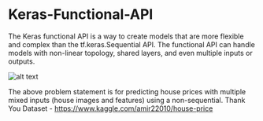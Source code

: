 # Keras-Functional-API

The Keras functional API is a way to create models that are more flexible and complex than the tf.keras.Sequential API. The functional API can handle models with non-linear topology, shared layers, and even multiple inputs or outputs.

![alt text](https://deepmodi.com/wp-content/uploads/2020/12/image1.png)

The above problem statement is for predicting house prices with multiple mixed inputs (house images and features) using a non-sequential. Thank You
Dataset - https://www.kaggle.com/amir22010/house-price
